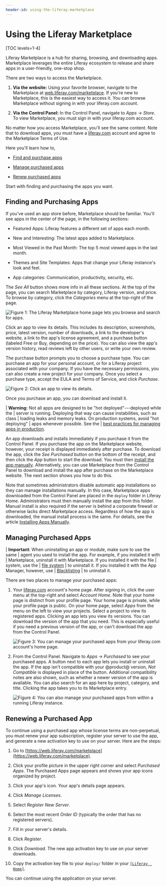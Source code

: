 ```yaml
---
header-id: using-the-liferay-marketplace
---
```


# Using the Liferay Marketplace

[TOC levels=1-4]

Liferay Marketplace is a hub for sharing, browsing, and downloading apps.
Marketplace leverages the entire Liferay ecosystem to release and share apps in
a user-friendly, one-stop shop. 

There are two ways to access the Marketplace.

1.  **Via the website:** Using your favorite browser, navigate to the 
    Marketplace at
    [web.liferay.com/marketplace](https://web.liferay.com/marketplace). 
    If you're new to Marketplace, this is the easiest way to access it. You can 
    browse Marketplace without signing in with your liferay.com account. 

2.  **Via the Control Panel:** In the Control Panel, navigate to 
    *Apps* &rarr; *Store*. To view Marketplace, you must sign in with your 
    liferay.com account. 

No matter how you access Marketplace, you'll see the same content. Note that to
download apps, you must have a [liferay.com](https://www.liferay.com) account
and agree to the Marketplace Terms of Use. 

Here you'll learn how to,

-   [Find and purchase apps](#finding-and-purchasing-apps) 

-   [Manage purchased apps](#managing-purchased-apps) 

-   [Renew purchased apps](#renewing-a-purchased-app) 

Start with finding and purchasing the apps you want. 

## Finding and Purchasing Apps

If you've used an app store before, Marketplace should be familiar. You'll see
apps in the center of the page, in the following sections: 

-   Featured Apps: Liferay features a different set of apps each month.

-   New and Interesting: The latest apps added to Marketplace.

-   Most Viewed in the Past Month: The top 5 most viewed apps in the last month.

-   Themes and Site Templates: Apps that change your Liferay instance's look and
    feel.

-   App categories: Communication, productivity, security, etc.

The *See All* button shows more info in all these sections. At the top of the
page, you can search Marketplace by category, Liferay version, and price. To
browse by category, click the *Categories* menu at the top-right of the page. 

![Figure 1: The Liferay Marketplace home page lets you browse and search for apps.](../../images/marketplace-homepage.png)

Click an app to view its details. This includes its description, screenshots,
price, latest version, number of downloads, a link to the developer's website, a
link to the app's license agreement, and a purchase button (labeled Free or Buy,
depending on the price). You can also view the app's version history, read
reviews left by other users, or write your own review. 

The purchase button prompts you to choose a purchase type. You can purchase an
app for your personal account, or for a Liferay project associated with your
company. If you have the necessary permissions, you can also create a new
project for your company. Once you select a purchase type, accept the EULA and
Terms of Service, and click *Purchase*. 

![Figure 2: Click an app to view its details.](../../images/marketplace-app-details.png)

Once you purchase an app, you can download and install it.

| **Warning:** Not all apps are designed to be "hot deployed"---deployed while the
| server is running. Deploying that way can cause instabilities, such as class
| loading leaks and memory leaks. On production systems, avoid "hot deploying"
| apps whenever possible. See the
| [best practices for managing apps in production](/docs/7-2/user/-/knowledge_base/u/managing-and-configuring-apps#managing-apps-in-production).

An app downloads and installs immediately if you purchase it from the Control
Panel. If you purchase the app on the Marketplace website, however, your receipt
is displayed immediately after purchase. To download the app, click the *See
Purchased* button on the bottom of the receipt, and then click the *App* button
to start the download. You must then 
[install the app manually](/docs/7-2/user/-/knowledge_base/u/installing-apps-manually).
Alternatively, you can use Marketplace from the Control Panel to download and
install the app after purchase on the Marketplace website. The next section
shows you how to do this. 

Note that sometimes administrators disable automatic app installations so they
can manage installations manually. In this case, Marketplace apps downloaded
from the Control Panel are placed in the `deploy` folder in Liferay Home.
Administrators must then manually install the app from this folder. Manual
install is also required if the server is behind a corporate firewall or
otherwise lacks direct Marketplace access. Regardless of how the app is
downloaded, the manual install process is the same. For details, see the article
[Installing Apps Manually](/docs/7-2/user/-/knowledge_base/u/installing-apps-manually). 

## Managing Purchased Apps

| **Important**: When uninstalling an app or module, make sure to use the same
| agent you used to install the app. For example, if you installed it with
| Marketplace, uninstall it with Marketplace. If you installed it with the file
| system, use the
| [file system](/docs/7-2/user/-/knowledge_base/u/installing-apps-manually)
| to uninstall it. If you installed it with the App Manager, however, use
| [Blacklisting](/docs/7-2/user/-/knowledge_base/u/blacklisting-osgi-modules-and-components)
| to uninstall it.

There are two places to manage your purchased apps:

1.  Your [liferay.com](https://www.liferay.com) account's home page. After 
    signing in, click the user menu at the top-right and select *Account Home*.
    Note that your home page is distinct from your profile page. Your home page
    is private, while your profile page is public. On your home page, select
    *Apps* from the menu on the left to view your projects. Select a project to
    view its registered apps. Clicking an app lets you view its versions. You
    can download the version of the app that you need. This is especially useful
    if you need a previous version of the app, or can't download the app from
    the Control Panel. 

    ![Figure 3: You can manage your purchased apps from your liferay.com account's home page.](../../images/marketplace-project-apps.png)

2.  From the Control Panel. Navigate to *Apps* &rarr; *Purchased* to see your
    purchased apps. A button next to each app lets you install or uninstall the
    app. If the app isn't compatible with your @product@ version, *Not
    Compatible* is displayed in place of the button. Additional compatibility
    notes are also shown, such as whether a newer version of the app is
    available. You can also search for an app here by project, category, and
    title. Clicking the app takes you to its Marketplace entry. 

    ![Figure 4: You can also manage your purchased apps from within a running Liferay instance.](../../images/marketplace-purchased.png)

## Renewing a Purchased App

To continue using a purchased app whose license terms are non-perpetual, you
must renew your app subscription, register your server to use the app, and
generate a new activation key to use on your server. Here are the steps:

1.  Go to 
    [https://web.liferay.com/marketplace](https://web.liferay.com/marketplace). 

2.  Click your profile picture in the upper right corner and select *Purchased 
    Apps*. The Purchased Apps page appears and shows your app icons organized by
    project. 

3.  Click your app's icon. Your app's details page appears. 

4.  Click *Manage Licenses*. 

5.  Select *Register New Server*. 

6.  Select the most recent *Order ID* (typically the order that has no 
    registered servers). 

7.  Fill in your server's details. 

8.  Click *Register*. 

9.  Click *Download*. The new app activation key to use on your server 
    downloads.

10. Copy the activation key file to your `deploy/` folder in your [`[Liferay 
    Home]`](/docs/7-2/deploy/-/knowledge_base/d/liferay-home). 

You can continue using the application on your server. 
